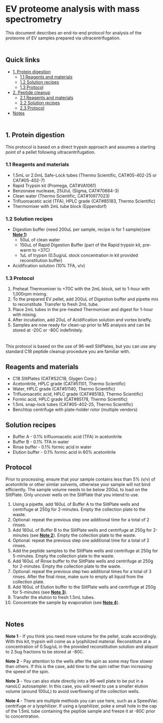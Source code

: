 # EV proteome analysis with mass spectrometry <!-- omit in toc -->

This document describes an end-to-end protocol for analysis of the proteome of EV samples prepared via ultracentrifugation.

<hr style="height:6pt; visibility:hidden;" />

## Quick links <!-- omit in toc -->

- [1. Protein digestion](#1-protein-digestion)
  - [1.1 Reagents and materials](#11-reagents-and-materials)
  - [1.2 Solution recipes](#12-solution-recipes)
  - [1.3 Protocol](#13-protocol)
- [2. Peptide cleanup](#2-peptide-cleanup)
  - [2.1 Reagents and materials](#21-reagents-and-materials)
  - [2.2 Solution recipes](#22-solution-recipes)
  - [2.3 Protocol](#23-protocol)
- [Notes](#notes)

<hr style="height:6pt; visibility:hidden;" />

<span id="1-protein-digestion"></span>

## 1. Protein digestion

This protocol is based on a direct trypsin approach and assumes a starting point of a pellet following ultracentrifugation.

<span id="11-reagents-and-materials"></span>

### 1.1 Reagents and materials

- 1.5mL or 2.0mL Safe-Lock tubes (Thermo Scientific, CAT#05-402-25 or CAT#05-402-7)
- Rapid Trypsin kit (Promega, CAT#VA1061)
- Benzonase nuclease, 25U/uL (Sigma, CAT#70664-3)
- Clean water (Thermo Scientific, CAT#10977023)
- Trifluoroacetic acid (TFA), HPLC grade (CAT#85183, Thermo Scientific)
- Thermomixer with 2mL tube block (Eppendorf)

<span id="12-solution-recipes"></span>

### 1.2 Solution recipes

- Digestion buffer (need 200uL per sample, recipe is for 1 sample)(see [**Note 1**](#note1))
  - 50uL of clean water
  - 150uL of Rapid Digestion Buffer (part of the Rapid trypsin kit, pre-warm to +37C)
  - 1uL of trypsin (0.5ug/uL stock concentration in kit provided reconstitution buffer)
- Acidification solution (10% TFA, v/v)

<span id="13-protocol"></span>

### 1.3 Protocol

1. Preheat Thermomixer to +70C with the 2mL block, set to 1-hour with 1,000rpm mixing.
2. To the prepared EV pellet, add 200uL of Digestion buffer and pipette mix to reconstitute. Transfer to fresh 2mL tube.
3. Place 2mL tubes in the pre-heated Thermomixer and digest for 1-hour with mixing.
4. After incubation, add 20uL of Acidification solution and vortex briefly.
5. Samples are now ready for clean-up prior to MS analysis and can be stored at -20C or -80C indefinitely.

<hr style="height:6pt; visibility:hidden;" />

<span id="2-peptide-cleanup"></span>

This protocol is based on the use of 96-well SlitPlates, but you can use any standard C18 peptide cleanup procedure you are familiar with.

<span id="21-reagents-and-materials"></span>

## Reagents and materials

- C18 SlitPlates (CAT#S2C18, Glygen Corp.)
- Acetonitrile, HPLC grade (CAT#51101, Thermo Scientific)
- Water, HPLC grade (CAT#51140, Thermo Scientific)
- Trifluoroacetic acid, HPLC grade (CAT#85183, Thermo Scientific)
- Formic acid, HPLC grade (CAT#85178, Thermo Scientific)
- 1.5mL snap-lock tubes (CAT#05-402-25, Thermo Scientific)
- Benchtop centrifuge with plate-holder rotor (multiple vendors)

<span id="22-solution-recipes"></span>

## Solution recipes

- Buffer A - 0.1% trifluoroacetic acid (TFA) in acetonitrile
- Buffer B - 0.1% TFA in water
- Rinse buffer - 0.1% formic acid in water
- Elution buffer - 0.1% formic acid in 60% acetonitrile

<span id="23-protocol"></span>

## Protocol

Prior to processing, ensure that your sample contains less than 5% (v/v) of acetonitrile or other similar solvents, otherwise your sample will not bind efficiently. The sample volume needs to be below 200uL to load on the SlitPlate. Only uncover wells on the SlitPlate that you intend to use.

1. Using a pipette, add 160uL of Buffer A to the SlitPlate wells and centrifuge at 250g for 2-minutes. Empty the collection plate to the waste.
2. Optional: repeat the previous step one additional time for a total of 2 rinses.
3. Add 160uL of Buffer B to the SlitPlate wells and centrifuge at 250g for 2-minutes (see [**Note 2**](#note2)). Empty the collection plate to the waste.
4. Optional: repeat the previous step one additional time for a total of 2 rinses.
5. Add the peptide samples to the SlitPlate wells and centrifuge at 250g for 5-minutes. Empty the collection plate to the waste.
6. Add 160uL of Rinse buffer to the SlitPlate wells and centrifuge at 250g for 2-minutes. Empty the collection plate to the waste.
7. Optional: repeat the previous step two additional times for a total of 3 rinses. After the final rinse, make sure to empty all liquid from the collection plate.
8. Add 160uL of Elution buffer to the SlitPlate wells and centrifuge at 250g for 5-minutes (see [**Note 3**](#note3)).
9. Transfer the elution to fresh 1.5mL tubes.
10. Concentrate the sample by evaporation (see [**Note 4**](#note4)).

<hr style="height:6pt; visibility:hidden;" />

<span id="notes"></span>

## Notes

<span id="note1"></span>

**Note 1** - If you think you need more volume for the pellet, scale accordingly. With this kit, trypsin will come as a lyophilized material. Reconstitute at a concentration of 0.5ug/uL in the provided reconstitution solution and aliquot to 2.5ug fractions to be stored at -80C.

<span id="note2"></span>

**Note 2** - Pay attention to the wells after the spin as some may flow slower than others. If this is the case, add time to the spin rather than increasing the speed of the spin.

<span id="note3"></span>

**Note 3** - You can also elute directly into a 96-well plate to be put in a nanoLC autosampler. In this case, you will need to use a smaller elution volume (around 100uL) to avoid overflowing of the collection wells.

<span id="note4"></span>

**Note 4** - There are multiple methods you can use here, such as a SpeedVac centrifuge or a lyophilizer. If using a lyophilizer, poke a small hole in the cap of the 1.5mL tube containing the peptide sample and freeze it at -80C prior to concentration.
